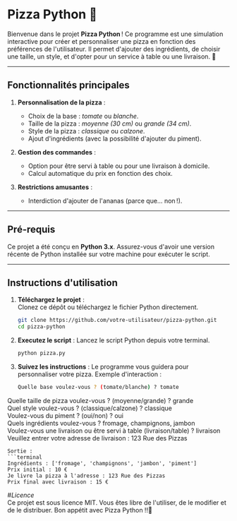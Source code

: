 # Pizza Python 🍕  

Bienvenue dans le projet **Pizza Python** ! Ce programme est une simulation interactive pour créer et personnaliser une pizza en fonction des préférences de l'utilisateur. Il permet d'ajouter des ingrédients, de choisir une taille, un style, et d'opter pour un service à table ou une livraison. 🚀  

---

## Fonctionnalités principales  
1. **Personnalisation de la pizza** :  
   - Choix de la base : _tomate_ ou _blanche_.  
   - Taille de la pizza : _moyenne (30 cm)_ ou _grande (34 cm)_.  
   - Style de la pizza : _classique_ ou _calzone_.  
   - Ajout d'ingrédients (avec la possibilité d'ajouter du piment).  

2. **Gestion des commandes** :  
   - Option pour être servi à table ou pour une livraison à domicile.  
   - Calcul automatique du prix en fonction des choix.  

3. **Restrictions amusantes** :  
   - Interdiction d'ajouter de l'ananas (parce que… non !).  

---

## Pré-requis  
Ce projet a été conçu en **Python 3.x**. Assurez-vous d'avoir une version récente de Python installée sur votre machine pour exécuter le script.  

---

## Instructions d'utilisation  

1. **Téléchargez le projet** :  
   Clonez ce dépôt ou téléchargez le fichier Python directement.  

   ```bash
   git clone https://github.com/votre-utilisateur/pizza-python.git
   cd pizza-python
   ```
2. **Executez le script** :
   Lancez le script Python depuis votre terminal.
   ```bash
   python pizza.py
   ```
3. **Suivez les instructions** :
   Le programme vous guidera pour personnaliser votre pizza.
   Exemple d'interaction :
   ```bash
   Quelle base voulez-vous ? (tomate/blanche) ? tomate  
  Quelle taille de pizza voulez-vous ? (moyenne/grande) ? grande  
  Quel style voulez-vous ? (classique/calzone) ? classique  
  Voulez-vous du piment ? (oui/non) ? oui  
  Quels ingrédients voulez-vous ? fromage, champignons, jambon  
  Voulez-vous une livraison ou être servi à table (livraison/table) ? livraison  
  Veuillez entrer votre adresse de livraison : 123 Rue des Pizzas 
  ```
Sortie :
```terminal
Ingrédients : ['fromage', 'champignons', 'jambon', 'piment']  
Prix initial : 10 €  
Je livre la pizza à l'adresse : 123 Rue des Pizzas  
Prix final avec livraison : 15 €
```
#_Licence_   
Ce projet est sous licence MIT. Vous êtes libre de l'utiliser, de le modifier et de le distribuer.
Bon appétit avec Pizza Python !!🍕
